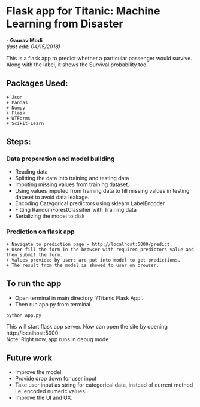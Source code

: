 # Flask app for Titanic: Machine Learning from Disaster
**- Gaurav Modi**<br>
_(last edit: 04/15/2018)_
<p>This is a flask app to predict whether a particular passenger would survive. Along with the label, it shows the Survival probability too.

## Packages Used:
```
+ Json
+ Pandas
+ Numpy
+ Flask
+ WTForms
+ Scikit-Learn
```

## Steps:
### Data preperation and model building
+ Reading data
+ Splitting the data into training and testing data
+ Imputing missing values from training dataset.
+ Using values imputed from training data to fill missing values in testing dataset to avoid data leakage.
+ Encoding Categorical predictors using sklearn LabelEncoder
+ Fitting RandomForestClassifier with Training data
+ Serializing the model to disk

### Prediction on flask app
```
+ Navigate to prediction page - http://localhost:5000/predict.
+ User fill the form in the browser with required predictors value and then submit the form.
+ Values provided by users are put into model to get predictions.
+ The result from the model is showed to user on browser.
```

## To run the app
+ Open terminal in main directory '/Titanic Flask App'.
+ Then run app.py from terminal

```
python app.py
```
This will start flask app server. Now can open the site by opening http://localhost:5000<br>
Note: Right now, app runs in debug mode

## Future work
+ Improve the model
+ Provide drop down for user input
+ Take user input as string for categorical data, instead of current method i.e. encoded numeric values.
+ Improve the UI and UX.